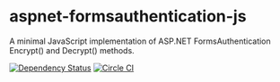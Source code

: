 aspnet-formsauthentication-js
=============================

A minimal JavaScript implementation of ASP.NET FormsAuthentication Encrypt() and Decrypt() methods.

[![Dependency Status](https://david-dm.org/scbd/aspnet-formsauthentication-js.svg)](https://david-dm.org/scbd/aspnet-formsauthentication-js) [![Circle CI](https://circleci.com/gh/scbd/aspnet-formsauthentication-js/tree/master.svg?style=shield)](https://circleci.com/gh/scbd/aspnet-formsauthentication-js/tree/master)
